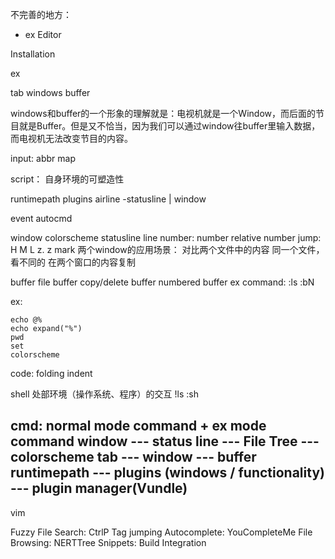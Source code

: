 不完善的地方：

- ex Editor

Installation

ex

tab
windows
buffer

windows和buffer的一个形象的理解就是：电视机就是一个Window，而后面的节目就是Buffer。但是又不恰当，因为我们可以通过window往buffer里输入数据，而电视机无法改变节目的内容。

input:
    abbr
    map

script： 自身环境的可塑造性


runtimepath
plugins
    airline -statusline | window

event
    autocmd

window
    colorscheme
    statusline
    line number: number relative number
    jump: H M L z. z<CR> mark
    两个window的应用场景：
        对比两个文件中的内容
        同一个文件，看不同的
        在两个窗口的内容复制

buffer
    file buffer
    copy/delete buffer
    numbered buffer
    ex command: :ls :bN

ex:

    echo @%
    echo expand("%")
    pwd
    set
    colorscheme

code:
    folding
    indent

shell 处部环境（操作系统、程序）的交互
    !ls
    :sh




cmd: normal mode command + ex mode command
window --- status line --- File Tree  --- colorscheme
tab --- window --- buffer
runtimepath --- plugins (windows  / functionality)   --- plugin manager(Vundle)
--------------------------------------------------------------------------------
vim 


Fuzzy File Search: CtrlP
Tag jumping
Autocomplete: YouCompleteMe
File Browsing: NERTTree
Snippets:
Build Integration

